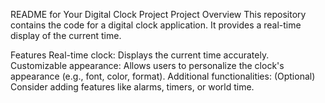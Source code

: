 README for Your Digital Clock Project
Project Overview
This repository contains the code for a digital clock application. It provides a real-time display of the current time.

Features
Real-time clock: Displays the current time accurately.
Customizable appearance: Allows users to personalize the clock's appearance (e.g., font, color, format).
Additional functionalities: (Optional) Consider adding features like alarms, timers, or world time.
